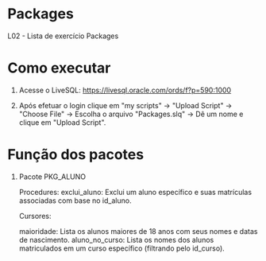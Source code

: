 # Packages
L02 - Lista de exercício Packages

# Como executar
1. Acesse o LiveSQL: https://livesql.oracle.com/ords/f?p=590:1000

2. Após efetuar o login clique em "my scripts" -> "Upload Script" -> "Choose File" -> Escolha o arquivo "Packages.slq" -> Dê um nome e clique em "Upload Script".

# Função dos pacotes
1. Pacote PKG_ALUNO
   
   Procedures:
    exclui_aluno: Exclui um aluno específico e suas matrículas associadas com base no id_aluno.

   Cursores:
   
     maioridade: Lista os alunos maiores de 18 anos com seus nomes e datas de nascimento.
     aluno_no_curso: Lista os nomes dos alunos matriculados em um curso específico (filtrando pelo id_curso).
